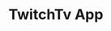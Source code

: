 ---
title: TwitchTv App
desc: A web app with basic implementation of Twitch.tv API
techs:
    - html
    - css
    - less
    - javascript
    - jquery
    - materialize
    - twitch-tv-api
source: https://github.com/cod3rguy/twitchtv-app
demo: http://lab.coderguy.tech/twitchtv-app/
---